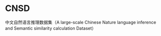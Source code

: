 # CNSD
中文自然语言推理数据集（A large-scale Chinese Nature language inference and Semantic similarity calculation Dataset）
